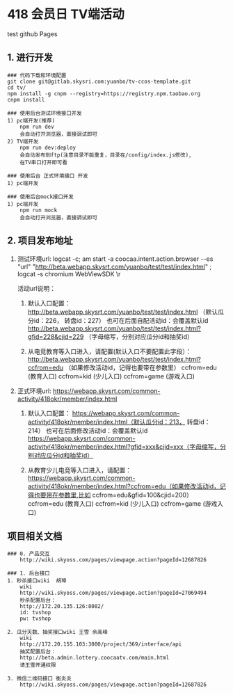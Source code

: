 # 418 会员日 TV端活动
test github Pages
## 1. 进行开发
    ### 代码下载和环境配置
    git clone git@gitlab.skysri.com:yuanbo/tv-ccos-template.git
    cd tv/
    npm install -g cnpm --registry=https://registry.npm.taobao.org
    cnpm install

    ### 使用后台测试环境接口开发
    1) pc端开发(推荐)
        npm run dev
        会自动打开浏览器，直接调试即可
    2) TV端开发
        npm run dev:deploy
        会自动发布到ftp(注意目录不能重复，目录在/config/index.js修改),
        在TV串口打开即可看

    ### 使用后台 正式环境接口 开发
    1) pc端开发

    ### 使用后台mock接口开发
    1) pc端开发
        npm run mock
        会自动打开浏览器，直接调试即可

## 2. 项目发布地址
1) 测试环境url:
    logcat -c; am start -a coocaa.intent.action.browser --es "url" "http://beta.webapp.skysrt.com/yuanbo/test/test/index.html" ; logcat -s chromium WebViewSDK  \r

    活动url说明：
    1. 默认入口配置：
        http://beta.webapp.skysrt.com/yuanbo/test/test/index.html （默认瓜分id：226， 转盘id：227）
        也可在后面自配活动id：会覆盖默认id
        http://beta.webapp.skysrt.com/yuanbo/test/test/index.html?gfid=228&cjid=229  （字母缩写，分别对应瓜分id和抽奖id）

    2. 从电竞教育等入口进入，请配置(默认入口不要配置此字段）：
        http://beta.webapp.skysrt.com/yuanbo/test/test/index.html?ccfrom=edu  （如果修改活动id，记得也要带在参数里）
        ccfrom=edu (教育入口)
        ccfrom=kid (少儿入口)
        ccfrom=game (游戏入口)

2) 正式环境url:
    https://webapp.skysrt.com/common-activity/418okr/member/index.html

    1. 默认入口配置：
        https://webapp.skysrt.com/common-activity/418okr/member/index.html（默认瓜分id：213， 转盘id：214）
        也可在后面修改活动id：会覆盖默认id
        https://webapp.skysrt.com/common-activity/418okr/member/index.html?gfid=xxx&cjid=xxx（字母缩写，分别对应瓜分id和抽奖id）

    2. 从教育少儿电竞等入口进入，请配置：
        https://webapp.skysrt.com/common-activity/418okr/member/index.html?ccfrom=edu（如果修改活动id，记得也要带在参数里,比如 ccfrom=edu&gfid=100&cjid=200）
        ccfrom=edu (教育入口)
        ccfrom=kid (少儿入口)
        ccfrom=game (游戏入口)


## 项目相关文档
    ### 0. 产品交互
        http://wiki.skyoss.com/pages/viewpage.action?pageId=12687826

    ### 1. 后台接口
    1. 秒杀接口wiki  胡璋
        wiki 
        http://wiki.skyoss.com/pages/viewpage.action?pageId=27069494
        秒杀配置后台：
        http://172.20.135.126:8082/
        id: tvshop 
        pw: tvshop

    2. 瓜分天数、抽奖接口wiki 王雪 余高峰
        wiki 
        http://172.20.155.103:3000/project/369/interface/api
        抽奖配置后台： 
        http://beta.admin.lottery.coocaatv.com/main.html
        请王雪开通权限

    3. 微信二维码接口 衡炎炎
        http://wiki.skyoss.com/pages/viewpage.action?pageId=12687826
    
